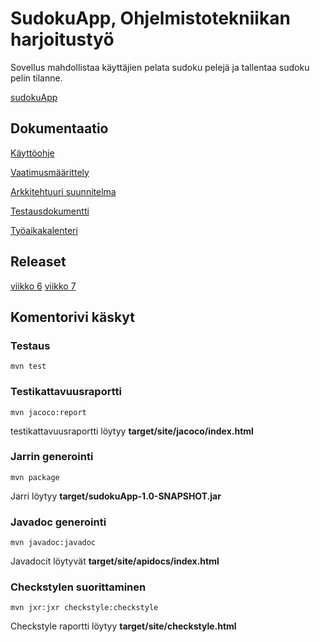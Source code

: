 # SudokuApp, Ohjelmistotekniikan harjoitustyö

Sovellus mahdollistaa käyttäjien pelata sudoku pelejä ja tallentaa sudoku pelin tilanne.

[sudokuApp](https://github.com/HegePI/ot-harjoitustyo/tree/master/sudokuapp)

## Dokumentaatio

[Käyttöohje](https://github.com/HegePI/ot-harjoitustyo/blob/master/dokumentaatio/kaytto_ohje.md)

[Vaatimusmäärittely](https://github.com/HegePI/ot-harjoitustyo/blob/master/dokumentaatio/vaatimusmaarittely.md)

[Arkkitehtuuri suunnitelma](https://github.com/HegePI/ot-harjoitustyo/blob/master/dokumentaatio/arkkitehtuuri.md)

[Testausdokumentti](https://github.com/HegePI/ot-harjoitustyo/blob/master/dokumentaatio/testausdokumentti.md)

[Työaikakalenteri](https://github.com/HegePI/ot-harjoitustyo/blob/master/dokumentaatio/tyoaikakalenteri.md)

## Releaset

[viikko 6](https://github.com/HegePI/ot-harjoitustyo/releases/tag/1.0)
[viikko 7](https://github.com/HegePI/ot-harjoitustyo/releases/tag/2.0)

## Komentorivi käskyt

### Testaus
`mvn test`

### Testikattavuusraportti
`mvn jacoco:report`

testikattavuusraportti löytyy **target/site/jacoco/index.html**

### Jarrin generointi
`mvn package`

Jarri löytyy **target/sudokuApp-1.0-SNAPSHOT.jar**

### Javadoc generointi
`mvn javadoc:javadoc`

Javadocit löytyvät **target/site/apidocs/index.html**

### Checkstylen suorittaminen
`mvn jxr:jxr checkstyle:checkstyle`

Checkstyle raportti löytyy **target/site/checkstyle.html**




